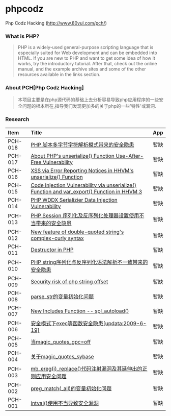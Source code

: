 # phpcodz
Php Codz Hacking (http://www.80vul.com/pch/)

### What is PHP?
> PHP is a widely-used general-purpose scripting language that is especially suited for Web development and can be embedded into HTML. If you are new to PHP and want to get some idea of how it works, try the introductory tutorial. After that, check out the online manual, and the example archive sites and some of the other resources available in the links section.

### About PCH[Php Codz Hacking]
> 本项目主要是在php源代码的基础上去分析容易导致php应用程序的一些安全问题的根本所在,指导我们发现更加多的关于php的一些'特性'或漏洞.

### Research
| Item      |    Title | App  |
| :-------- | :--------| :--: |
| PCH-018   | [PHP 脚本多字节字符解析模式带来的安全隐患](https://github.com/80vul/phpcodz/blob/master/research/pch-018.md) |  暂缺   |
| PCH-017   | [About PHP's unserialize() Function Use-After-Free Vulnerability](https://github.com/80vul/phpcodz/blob/master/research/pch-017.md) |  暂缺   |
| PCH-016   | [XSS via Error Reporting Notices in HHVM's unserialize() Function](http://www.80vul.com/pch/pch-016.txt) |  暂缺   |
| PCH-015   | [Code Injection Vulnerability via unserialize() Function and var_export() Function in HHVM 3](http://www.80vul.com/pch/pch-015.txt) |  暂缺   |
| PCH-014   | [PHP WDDX Serializier Data Injection Vulnerability](http://www.80vul.com/pch/pch-014.txt)	 |  暂缺   |
| PCH-013   | [PHP Session 序列化及反序列化处理器设置使用不当带来的安全隐患](http://www.80vul.com/pch/pch-013.txt) |  暂缺   |
| PCH-012   | [New feature of double-quoted string's complex-curly syntax](http://www.80vul.com/pch/pch-012.txt) |  暂缺   |
| PCH-011   | [Destructor in PHP](http://www.80vul.com/pch/pch-011.txt) |  暂缺   |
| PCH-010   | [PHP string序列化与反序列化语法解析不一致带来的安全隐患](http://www.80vul.com/pch/pch-010.txt)	 |  暂缺   |
| PCH-009   | [Security risk of php string offset](http://www.80vul.com/pch/pch-009.txt) |  暂缺   |
| PCH-008   | [parse_str的变量初始化问题](http://www.80vul.com/pch/pch-008.txt) |  暂缺   |
| PCH-007   | [New Includes Function -- spl_autoload()](http://www.80vul.com/pch/pch-007.txt) |  暂缺   |
| PCH-006   | [安全模式下exec等函数安全隐患[updata:2009-6-19]](http://www.80vul.com/pch/pch-006.txt) |  暂缺   |
| PCH-005   | [当magic_quotes_gpc=off](http://www.80vul.com/pch/pch-005.txt) |  暂缺   |
| PCH-004   | [关于magic_quotes_sybase](http://www.80vul.com/pch/pch-004.txt) |  暂缺   |
| PCH-003   | [mb_ereg(i)_replace()代码注射漏洞及其延伸出的正则应用安全问题](http://www.80vul.com/pch/pch-003.txt) |  暂缺   |
| PCH-002   | [preg_match(_all)的变量初始化问题](http://www.80vul.com/pch/pch-002.txt) |  暂缺   |
| PCH-001   | [intval()使用不当导致安全漏洞](http://www.80vul.com/pch/pch-001.txt) |  暂缺   |
